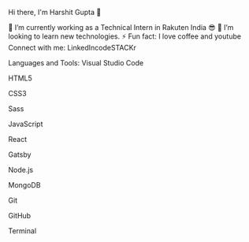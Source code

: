Hi there, I'm Harshit Gupta 👋

🌱 I’m currently working as a Technical Intern in Rakuten India 😎
👯 I’m looking to learn new technologies.
⚡ Fun fact: I love coffee and youtube
Connect with me:
 LinkedIncodeSTACKr 


Languages and Tools:
Visual Studio Code

HTML5

CSS3

Sass

JavaScript

React

Gatsby

Node.js

MongoDB

Git

GitHub

Terminal

